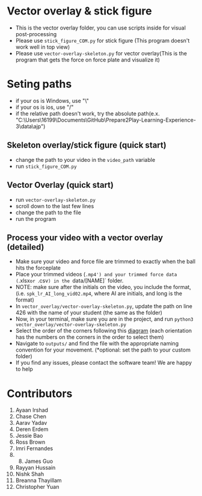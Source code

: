 # Vector overlay & stick figure

- This is the vector overlay folder, you can use scripts inside for visual post-processing
- Please use `stick_figure_COM.py` for stick figure (This program doesn't work well in top view)
- Please use `vector-overlay-skeleton.py` for vector overlay(This is the program that gets the force on force plate and visualize it)

# Seting paths
- if your os is Windows, use "\\"
- if your os is ios, use "/"
- if the relative path doesn't work, try the absolute path(e.x. "C:\\Users\\16199\\Documents\\GitHub\\Prepare2Play-Learning-Experience-3\\data\\ajp")

## Skeleton overlay/stick figure (quick start)
- change the path to your video in the `video_path` variable
- run `stick_figure_COM.py`

## Vector Overlay (quick start)
- run `vector-overlay-skeleton.py`
- scroll down to the last few lines
- change the path to the file
- run the program

##  Process your video with a vector overlay (detailed)
- Make sure your video and force file are trimmed to exactly when the ball hits the forceplate
- Place your trimmed videos (`.mp4') and your trimmed force data (`.xlsx`or `.csv`) in the `data/[NAME]` folder.
- NOTE: make sure after the initials on the video, you include the format, (i.e. `spk_lr_AI_long_vid02.mp4`, where AI are initials, and long is the format)
- In `vector_overlay/vector-overlay-skeleton.py`, update the path on line 426 with the name of your student (the same as the folder)
- Now, in your terminal, make sure you are in the project, and run `python3 vector_overlay/vector-overlay-skeleton.py`
- Select the order of the corners following this [diagram](https://github.com/Westview-USC-Biomechanics-Collaboration/Prepare2Play-Learning-Experience/blob/vector-overlay/vector_overlay/vector-overlay-skeleton.py) (each orientation has the numbers on the corners in the order to select them)
- Navigate to `outputs/` and find the file with the appropriate naming convention for your movement. (*optional: set the path to your custom folder)
- If you find any issues, please contact the software team! We are happy to help

# Contributors
1. Ayaan Irshad
2. Chase Chen
3. Aarav Yadav
4. Deren Erdem
5. Jessie Bao
6. Ross Brown
7. Imri Fernandes
8. 8. James Guo
9. Rayyan Hussain
10. Nishk Shah
11. Breanna Thayillam
12. Christopher Yuan
